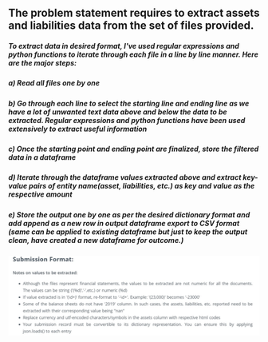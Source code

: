 ## The problem statement requires to extract assets and liabilities data from the set of files provided.

##### To extract data in desired format, I've used regular expressions and python functions to iterate through each file in a line by line manner. Here are the major steps:
##### a) Read all files one by one
##### b) Go through each line to select the starting line and ending line as we have a lot of unwanted text data above and below the data to be extracted. Regular expressions and python functions have been used extensively to extract useful information
##### c) Once the starting point and ending point are finalized, store the filtered data in a dataframe
##### d) Iterate through the dataframe values extracted above and extract key-value pairs of entity name(asset, liabilities, etc.) as key and value as the respective amount 
##### e) Store the output one by one as per the desired dictionary format and add append as a new row in output dataframe export to CSV format (same can be applied to existing dataframe but just to keep the output clean, have created a new dataframe for outcome.)

<img src= "Instructions.jpg"/>
